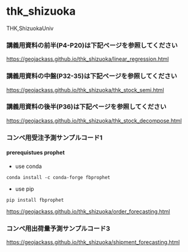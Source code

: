 # thk_shizuoka
THK,ShizuokaUniv

### 講義用資料の前半(P4-P20)は下記ページを参照してください
https://geojackass.github.io/thk_shizuoka/linear_regression.html

### 講義用資料の中盤(P32-35)は下記ページを参照してください
https://geojackass.github.io/thk_shizuoka/thk_stock_semi.html

### 講義用資料の後半(P36)は下記ページを参照してください
https://geojackass.github.io/thk_shizuoka/thk_stock_decompose.html

### コンペ用受注予測サンプルコード1
#### prerequistues prophet
- use conda
```
conda install -c conda-forge fbprophet
```

- use pip
```
pip install fbprophet
```

https://geojackass.github.io/thk_shizuoka/order_forecasting.html

### コンペ用出荷量予測サンプルコード3
https://geojackass.github.io/thk_shizuoka/shipment_forecasting.html
